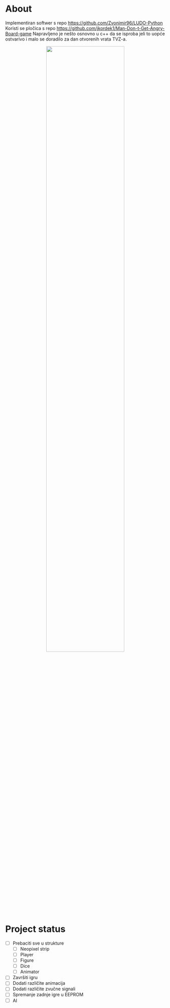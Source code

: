 # About
Implementiran softwer s repo https://github.com/Zvonimir96/LUDO-Python 
Koristi se pločica s repo https://github.com/jkordek1/Man-Don-t-Get-Angry-Board-game
Napravljeno je nešto osnovno u c++ da se isproba jeli to uopće ostvarivo i malo se doradilo za dan otvorenih vrata TVZ-a.

<p align="center">
  <img src="https://github.com/Zvonimir96/LUDO-Atmega/assets/46999608/d1f5d50f-c719-4317-91cf-e5948bb7a51b" width="70%">
</p>

# Project status
- [ ] Prebaciti sve u strukture
  - [ ] Neopixel strip
  - [ ] Player
  - [ ] Figure
  - [ ] Dice
  - [ ] Animator
- [ ] Završiti igru
- [ ] Dodati različite animacija
- [ ] Dodati različite zvučne signali
- [ ] Spremanje zadnje igre u EEPROM
- [ ] AI
